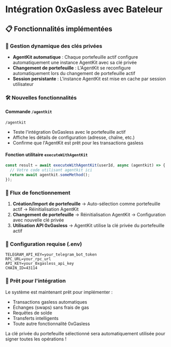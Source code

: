 # Intégration 0xGasless avec Bateleur

## 📋 Fonctionnalités implémentées

### 🔐 Gestion dynamique des clés privées
- **AgentKit automatique** : Chaque portefeuille actif configure automatiquement une instance AgentKit avec sa clé privée
- **Changement de portefeuille** : L'AgentKit se reconfigure automatiquement lors du changement de portefeuille actif
- **Session persistante** : L'instance AgentKit est mise en cache par session utilisateur

### 🛠️ Nouvelles fonctionnalités

#### Commande `/agentkit`
```
/agentkit
```
- Teste l'intégration 0xGasless avec le portefeuille actif
- Affiche les détails de configuration (adresse, chaîne, etc.)
- Confirme que l'AgentKit est prêt pour les transactions gasless

#### Fonction utilitaire `executeWithAgentKit`
```typescript
const result = await executeWithAgentKit(userId, async (agentkit) => {
  // Votre code utilisant agentkit ici
  return await agentkit.someMethod();
});
```

### 🔄 Flux de fonctionnement

1. **Création/Import de portefeuille** → Auto-sélection comme portefeuille actif → Réinitialisation AgentKit
2. **Changement de portefeuille** → Réinitialisation AgentKit → Configuration avec nouvelle clé privée
3. **Utilisation API 0xGasless** → AgentKit utilise la clé privée du portefeuille actif

### 📂 Configuration requise (.env)
```
TELEGRAM_API_KEY=your_telegram_bot_token
RPC_URL=your_rpc_url
API_KEY=your_0xgasless_api_key
CHAIN_ID=43114
```

### 🚀 Prêt pour l'intégration
Le système est maintenant prêt pour implémenter :
- Transactions gasless automatiques
- Échanges (swaps) sans frais de gas
- Requêtes de solde
- Transferts intelligents
- Toute autre fonctionnalité 0xGasless

La clé privée du portefeuille sélectionné sera automatiquement utilisée pour signer toutes les opérations !